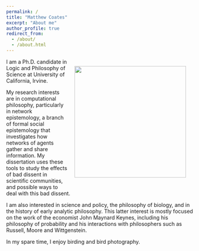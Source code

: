 ```yaml
---
permalink: /
title: "Matthew Coates"
excerpt: "About me"
author_profile: true
redirect_from: 
  - /about/
  - /about.html
---
```

<img align="right" width="300" height="300" src="{{matthewncoates.github.io}}/images/profile.png" hspace="20" vspace="20">

I am a Ph.D. candidate in Logic and Philosophy of Science at University of California, Irvine.

My research interests are in computational philosophy, particularly in network epistemology, a branch of formal social epistemology that investigates how networks of agents gather and share information. My dissertation uses these tools to study the effects of bad dissent in scientific communities, and possible ways to deal with this bad dissent. 

I am also interested in science and policy, the philosophy of biology, and in the history of early analytic philosophy. This latter interest is mostly focused on the work of the economist John Maynard Keynes, including his philosophy of probability and his interactions with philosophers such as Russell, Moore and Wittgenstein.

In my spare time, I enjoy birding and bird photography. 

